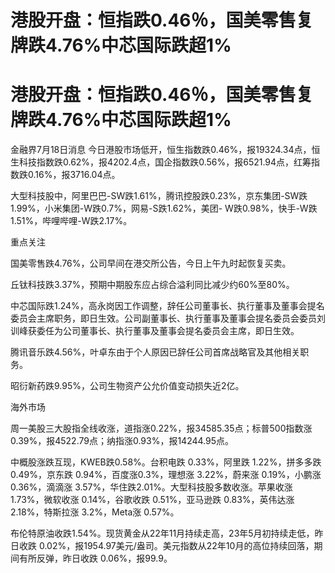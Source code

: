 # 港股开盘：恒指跌0.46％，国美零售复牌跌4.76%中芯国际跌超1%

# 港股开盘：恒指跌0.46％，国美零售复牌跌4.76%中芯国际跌超1%

金融界7月18日消息
今日港股市场低开，恒生指数跌0.46%，报19324.34点，恒生科技指数跌0.62%，报4202.4点，国企指数跌0.56%，报6521.94点，红筹指数跌0.16%，报3716.04点。

大型科技股中，阿里巴巴-SW跌1.61%，腾讯控股跌0.23%，京东集团-SW跌1.99%，小米集团-W跌0.7%，网易-S跌1.62%，美团-
W跌0.98%，快手-W跌1.51%，哔哩哔哩-W跌2.17%。

重点关注

国美零售跌4.76%，公司早间在港交所公告，今日上午九时起恢复买卖。

丘钛科技跌3.37%，预期中期股东应占综合溢利同比减少约60%至80%。

中芯国际跌1.24%，高永岗因工作调整，辞任公司董事长、执行董事及董事会提名委员会主席职务，即日生效。公司副董事长、执行董事及董事会提名委员会委员刘训峰获委任为公司董事长、执行董事及董事会提名委员会主席，即日生效。

腾讯音乐跌4.56%，叶卓东由于个人原因已辞任公司首席战略官及其他相关职务。

昭衍新药跌9.95%，公司生物资产公允价值变动损失近2亿。

海外市场

周一美股三大股指全线收涨，道指涨0.22%，报34585.35点；标普500指数涨0.39%，报4522.79点；纳指涨0.93%，报14244.95点。

中概股涨跌互现，KWEB跌0.58%。台积电跌 0.33%，阿里跌 1.22%，拼多多跌 0.49%，京东跌 0.94%，百度涨0.3%，理想涨
3.22%，蔚来涨 0.19%，小鹏涨 0.36%，滴滴涨 3.57%，华住跌2.01%。大型科技股多数收涨。苹果收涨 1.73%，微软收涨
0.14%，谷歌收跌 0.51%，亚马逊跌 0.83%，英伟达涨 2.18%，特斯拉涨 3.2%，Meta涨 0.57%。

布伦特原油收跌1.54%。现货黄金从22年11月持续走高，23年5月初持续走低，昨日收跌
0.02%，报1954.97美元/盎司。美元指数从22年10月的高位持续回落，期间有所反弹，昨日收跌 0.06%，报99.9。

